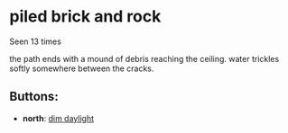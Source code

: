 # piled brick and rock

Seen 13 times

the path ends with a mound of debris reaching the ceiling. water trickles softly somewhere between the cracks.

## Buttons:

- **north**: [dim daylight](dim-daylight-gtiyc9.md)
